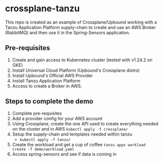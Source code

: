 # crossplane-tanzu

This repo is created as an example of Crossplane/Upbound working with a Tanzu Application Platform supply-chain to create and use an AWS Broker (RabbitMQ) and then use it in the Spring-Sensors application.

## Pre-requisites
1. Create and gain access to Kubernetes cluster (tested with v1.24.2 on GKE)
2. Install Universal Cloud Platform (Upbound's Crossplane distro)
3. Install Upbound's Official AWS Provider
4. Install Tanzu Application Platform
5. Access to create a Broker in AWS.

## Steps to complete the demo
1. Complete pre-requisites
2. Add a provider config for your AWS account
3. Using Crossplane, create the one API used to create everything needed on the cluster and in AWS 
    `kubectl apply -f crossplane/`
4. Setup the supply-chain and templates needed within tanzu
    - ```kubectl apply -f tanzu/```
5. Create the workload and get a cup of coffee
    ```tanzu apps workload create -f demo/workload.yaml```
6. Access spring-sensors and see if data is coming in